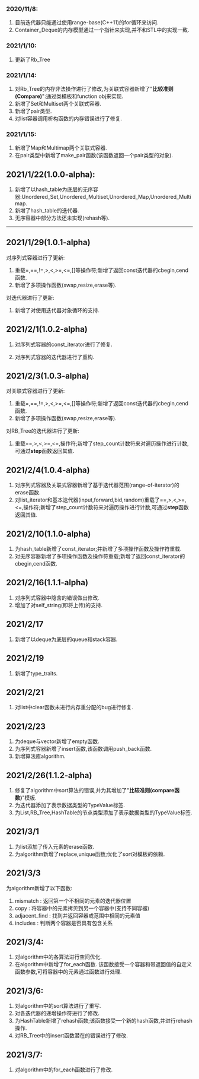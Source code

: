 ### 2020/11/8:
1. 目前迭代器只能通过使用range-base(C++11)的for循环来访问.
2. Container_Deque的内存模型通过一个指针来实现,并不和STL中的实现一致.

### 2021/1/10:
1. 更新了Rb_Tree

### 2021/1/14:
1. 对Rb_Tree的内存非法操作进行了修改,为关联式容器新增了"**比较准则(Compare)**":通过类模板和function obj来实现.
2. 新增了Set和Multiset两个关联式容器.
3. 新增了pair类型.
4. 对list容器调用析构函数的内存错误进行了修复.

### 2021/1/15:
1. 新增了Map和Multimap两个关联式容器.
2. 在pair类型中新增了make_pair函数(该函数返回一个pair类型的对象).

## **2021/1/22(1.0.0-alpha)**:
1. 新增了以hash_table为底层的无序容器:Unordered_Set,Unordered_Multiset,Unordered_Map,Unordered_Multimap.
2. 新增了hash_table的迭代器.
3. 无序容器中部分方法还未实现(rehash等).

-----------------------------------------------------------------------------------------------------------

## 2021/1/29(1.0.1-alpha)
对序列式容器进行了更新:
1. 重载=,==,!=,>,<,>=,<=,[]等操作符;新增了返回const迭代器的cbegin,cend函数.  
2. 新增了多项操作函数(swap,resize,erase等). 

对迭代器进行了更新: 
1. 新增了对使用迭代器对象循环的支持.

## 2021/2/1(1.0.2-alpha)
1. 对序列式容器的const_iterator进行了修复.
 
2. 对序列式容器的迭代器进行了重构.

## 2021/2/3(1.0.3-alpha)
对关联式容器进行了更新:
1. 重载=,==,!=,>,<,>=,<=,[]等操作符;新增了返回const迭代器的cbegin,cend函数.  
2. 新增了多项操作函数(swap,resize,erase等). 

对RB_Tree的迭代器进行了更新:
1. 重载==,>,<,>=,<=,操作符;新增了step_count计数符来对遍历操作进行计数,可通过**step**函数返回其值.

## 2021/2/4(1.0.4-alpha)
1. 对序列式容器及关联式容器新增了基于迭代器范围(range-of-iterator)的erase函数.
2. 对list_iterator和基本迭代器(input,forward,bid,random)重载了==,>,<,>=,<=,操作符;新增了step_count计数符来对遍历操作进行计数,可通过**step**函数返回其值.

## 2021/2/10(1.1.0-alpha)
1. 为hash_table新增了const_iterator;并新增了多项操作函数及操作符重载.
2. 对无序容器新增了多项操作函数及操作符重载;新增了返回const_iterator的cbegin,cend函数.

## 2021/2/16(1.1.1-alpha)
1. 对序列式容器中隐含的错误做出修改.
2. 增加了对self_string(即将上传)的支持.

## 2021/2/17
1. 新增了以deque为底层的queue和stack容器.

## 2021/2/19
1. 新增了type_traits.

## 2021/2/21
1. 对list中clear函数未进行内存重分配的bug进行修复.

## 2021/2/23
1. 为deque与vector新增了empty函数.
2. 为序列式容器新增了insert函数,该函数调用push_back函数.
3. 新增算法库algorithm.

## 2021/2/26(1.1.2-alpha)
1. 修复了algorithm中sort算法的错误,并为其增加了"**比较准则(compare函数)**"模板.
2. 为迭代器添加了表示数据类型的TypeValue标签.
3. 为List,RB_Tree,HashTable的节点类型添加了表示数据类型的TypeValue标签.

## 2021/3/1
1. 为list添加了传入元素的erase函数.
2. 为algorithm新增了replace,unique函数;优化了sort对模板的依赖.

## 2021/3/3
为algorithm新增了以下函数:
1. mismatch : 返回第一个不相同的元素的迭代器位置
2. copy : 将容器中的元素拷贝到另一个容器中(支持不同容器)
3. adjacent_find : 找到并返回容器或范围中相同的元素值
4. includes : 判断两个容器是否具有包含关系

## 2021/3/4:
1. 对algorithm中的各算法进行空间优化.
2. 在algorithm中新增了for_each函数.
该函数接受一个容器和带返回值的自定义函数参数,可将容器中的元素通过函数进行处理.

## 2021/3/6:
1. 对algorithm中的sort算法进行了重写.
2. 对各迭代器的递增操作符进行了修改.
3. 为HashTable新增了rehash函数;该函数接受一个新的hash函数,并进行rehash操作.
4. 对RB_Tree中的insert函数潜在的错误进行了修改.

## 2021/3/7:
1. 对algorithm中的for_each函数进行了修改.